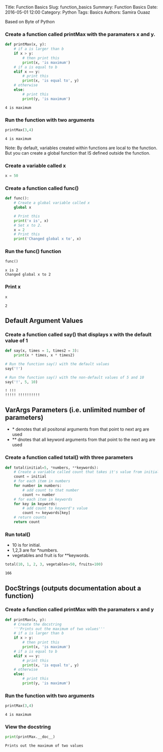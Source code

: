Title: Function Basics
Slug: function_basics
Summary: Function Basics
Date: 2016-05-01 12:00
Category: Python
Tags: Basics
Authors: Samira Ouaaz



Based on Byte of Python

### Create a function called printMax with the paramaters x and y.


```python
def printMax(x, y):
    # if a is larger than b
    if x > y:
        # then print this
        print(x, 'is maximum')
    # if a is equal to b
    elif x == y:
        # print this
        print(x, 'is equal to', y)
    # otherwise
    else:
        # print this
        print(y, 'is maximum')
```

    4 is maximum


### Run the function with two arguments


```python
printMax(3,4)
```

    4 is maximum


Note: By default, variables created within functions are local to the function. But you can create a global function that IS defined outside the function.

### Create a variable called x


```python
x = 50
```

### Create a function called func()


```python
def func():
    # Create a global variable called x
    global x

    # Print this
    print('x is', x)
    # Set x to 2.
    x = 2
    # Print this
    print('Changed global x to', x)
```

### Run the func() function


```python
func()
```

    x is 2
    Changed global x to 2


### Print x


```python
x
```




    2



## Default Argument Values

### Create a function called say() that displays x with the default value of 1


```python
def say(x, times = 1, times2 = 3):
    print(x * times, x * times2)

# Run the function say() with the default values
say('!')

# Run the function say() with the non-default values of 5 and 10
say('!', 5, 10)
```

    ! !!!
    !!!!! !!!!!!!!!!


## VarArgs Parameters (i.e. unlimited number of parameters)
- \* denotes that all positonal arguments from that point to next arg are used
- \** dnotes that all keyword arguments from that point to the next arg are used

### Create a function called total() with three parameters


```python
def total(initial=5, *numbers, **keywords):
    # Create a variable called count that takes it's value from initial
    count = initial
    # for each item in numbers
    for number in numbers:
        # add count to that number
        count += number
    # for each item in keywords
    for key in keywords:
        # add count to keyword's value
        count += keywords[key]
    # return counts
    return count
```

### Run total()
- 10 is for initial.
- 1,2,3 are for *numbers.
- vegetables and fruit is for **keywords.


```python
total(10, 1, 2, 3, vegetables=50, fruits=100)
```




    166



## DocStrings (outputs documentation about a function)

### Create a function called printMax with the paramaters x and y


```python
def printMax(x, y):
    # Create the docstring
    '''Prints out the maximum of two values'''
    # if a is larger than b
    if x > y:
        # then print this
        print(x, 'is maximum')
    # if a is equal to b
    elif x == y:
        # print this
        print(x, 'is equal to', y)
    # otherwise
    else:
        # print this
        print(y, 'is maximum')
```

### Run the function with two arguments


```python
printMax(3,4)
```

    4 is maximum


###  View the docstring


```python
print(printMax.__doc__)
```

    Prints out the maximum of two values

